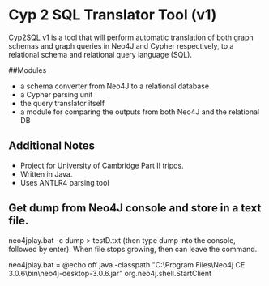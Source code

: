 # Cyp 2 SQL Translator Tool (v1)

Cyp2SQL v1 is a tool that will perform automatic translation of both graph schemas and graph queries in Neo4J and Cypher respectively, to a relational schema and relational query language (SQL). 

##Modules
- a schema converter from Neo4J to a relational database
- a Cypher parsing unit
- the query translator itself
- a module for comparing the outputs from both Neo4J and the relational DB
  
## Additional Notes
- Project for University of Cambridge Part II tripos.
- Written in Java.
- Uses ANTLR4 parsing tool

## Get dump from Neo4J console and store in a text file.
neo4jplay.bat -c dump  > testD.txt (then type dump into the console, followed by enter). When file stops growing, then can leave the command.

neo4jplay.bat = 
@echo off
java -classpath "C:\Program Files\Neo4j CE 3.0.6\bin\neo4j-desktop-3.0.6.jar" org.neo4j.shell.StartClient

